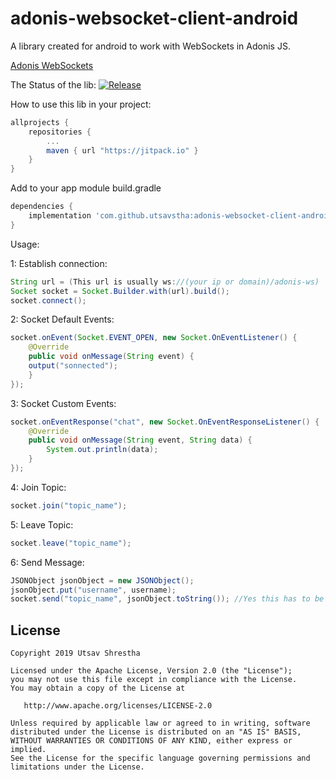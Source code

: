 # adonis-websocket-client-android
A library created for android to work with WebSockets in Adonis JS.


[Adonis WebSockets](https://adonisjs.com/docs/4.1/websocket)

The Status of the lib: 
[![Release](https://jitpack.io/v/utsavstha/adonis-websocket-client-android.svg)](https://jitpack.io/#utsavstha/adonis-websocket-client-android/1.1)

How to use this lib in your project:
```gradle
allprojects {
	repositories {
		...
		maven { url "https://jitpack.io" }
	}
}
```

Add to your app module build.gradle
```gradle
dependencies {
    implementation 'com.github.utsavstha:adonis-websocket-client-android:1.1'
}
```

Usage:

1: Establish connection:
```java
String url = (This url is usually ws://(your ip or domain)/adonis-ws)
Socket socket = Socket.Builder.with(url).build();
socket.connect();
```

2: Socket Default Events:
```java
socket.onEvent(Socket.EVENT_OPEN, new Socket.OnEventListener() {
    @Override
    public void onMessage(String event) {
	output("sonnected");
    }
});
```

3: Socket Custom Events:
```java
socket.onEventResponse("chat", new Socket.OnEventResponseListener() {
    @Override
    public void onMessage(String event, String data) {
        System.out.println(data);
    }
});
```

4: Join Topic:
```java
socket.join("topic_name");
```

5: Leave Topic:
```java
socket.leave("topic_name");
```

6: Send Message: 
```java
JSONObject jsonObject = new JSONObject();
jsonObject.put("username", username);
socket.send("topic_name", jsonObject.toString()); //Yes this has to be json.
```

License
--------

    Copyright 2019 Utsav Shrestha

    Licensed under the Apache License, Version 2.0 (the "License");
    you may not use this file except in compliance with the License.
    You may obtain a copy of the License at

       http://www.apache.org/licenses/LICENSE-2.0

    Unless required by applicable law or agreed to in writing, software
    distributed under the License is distributed on an "AS IS" BASIS,
    WITHOUT WARRANTIES OR CONDITIONS OF ANY KIND, either express or implied.
    See the License for the specific language governing permissions and
    limitations under the License.
